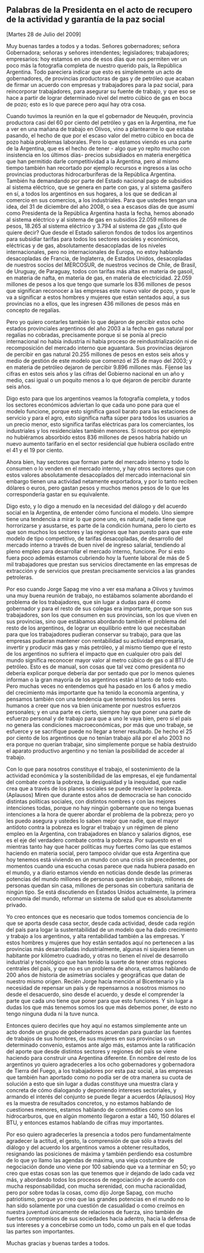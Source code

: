 Palabras de la Presidenta en el acto de recupero de la actividad y garantía de la paz social
--------------------------------------------------------------------------------------------

[Martes 28 de Julio del 2009]

Muy buenas tardes a todos y a todas. Señores gobernadores; señora
Gobernadora; señoras y señores intendentes; legisladores; trabajadores;
empresarios: hoy estamos en uno de esos días que nos permiten ver un
poco más la fotografía completa de nuestro querido país, la República
Argentina. Todo pareciera indicar que esto es simplemente un acto de
gobernadores, de provincias productoras de gas y de petróleo que acaban
de firmar un acuerdo con empresas y trabajadores para la paz social,
para reincorporar trabajadores, para asegurar su fuente de trabajo, y
que eso se hace a partir de lograr determinado nivel del metro cúbico de
gas en boca de pozo; esto es lo que parece pero aquí hay otra cosa.

Cuando tuvimos la reunión en la que el gobernador de Neuquén, provincia
productora casi del 60 por ciento del petróleo y gas en la Argentina, me
fue a ver en una mañana de trabajo en Olivos, vino a plantearme lo que
estaba pasando, el hecho de que por el escaso valor del metro cúbico en
boca de pozo había problemas laborales. Pero lo que estamos viendo es
una parte de la Argentina, que es el hecho de tener - algo que yo repito
mucho con insistencia en los últimos días- precios subsidiados en
materia energética que han permitido darle competitividad a la
Argentina, pero al mismo tiempo también han recortado por ejemplo
recursos e ingresos a las ocho provincias productoras hidrocarburíferas
de la República Argentina. También ha demandando por parte del Estado
nacional pago de subsidios al sistema eléctrico, que se genera en parte
con gas, y al sistema gasífero en sí, a todos los argentinos en sus
hogares, a los que se dedican al comercio en sus comercios, a los
industriales. Para que ustedes tengan una idea, del 31 de diciembre del
año 2008, o sea a escasos días de que asumí como Presidenta de la
República Argentina hasta la fecha, hemos abonado al sistema eléctrico y
al sistema de gas en subsidios 22.059 millones de pesos, 18.265 al
sistema eléctrico y 3.794 al sistema de gas ¿Esto qué quiere decir? Que
desde el Estado salieron fondos de todos los argentinos para subsidiar
tarifas para todos los sectores sociales y económicos, eléctricas y de
gas, absolutamente desacopladas de los niveles internacionales, pero no
internacionales de Europa, no estoy hablando desacopladas de Francia, de
Inglaterra, de Estados Unidos, desacopladas de nuestros socios del
MERCOSUR, de nuestros vecinos de Chile, de Brasil, de Uruguay, de
Paraguay, todos con tarifas más altas en materia de gasoil, en materia
de nafta, en materia de gas, en materia de electricidad. 22.059 millones
de pesos a los que tengo que sumarle los 836 millones de pesos que
significan reconocer a las empresas este nuevo valor de pozo, y que le
va a significar a estos hombres y mujeres que están sentados aquí, a sus
provincias no a ellos, que les ingresen 436 millones de pesos más en
concepto de regalías.

Pero yo quiero contarles también lo que dejaron de percibir estos ocho
estados provinciales argentinos del año 2003 a la fecha en gas natural
por regalías no cobradas, precisamente porque si se ponía al precio
internacional no había industria ni había proceso de reindustrialización
ni de recomposición del mercado interno que aguantara. Sus provincias
dejaron de percibir en gas natural 20.255 millones de pesos en estos
seis años y medio de gestión de este modelo que comenzó el 25 de mayo
del 2003; y en materia de petróleo dejaron de percibir 9.896 millones
más. Fíjense las cifras en estos seis años y las cifras del Gobierno
nacional en un año y medio, casi igual o un poquito menos a lo que
dejaron de percibir durante seis años.

Digo esto para que los argentinos veamos la fotografía completa, y todos
los sectores económicos adviertan lo que cada uno pone para que el
modelo funcione, porque esto significa gasoil barato para las estaciones
de servicio y para el agro, esto significa nafta súper para todos los
usuarios a un precio menor, esto significa tarifas eléctricas para los
comerciantes, los industriales y los residenciales también menores. Si
nosotros por ejemplo no hubiéramos absorbido estos 836 millones de pesos
habría habido un nuevo aumento tarifario en el sector residencial que
hubiera oscilado entre el 41 y el 19 por ciento.

Ahora bien, hay sectores que forman parte del mercado interno y todo lo
consumen o lo venden en el mercado interno, y hay otros sectores que con
estos valores absolutamente desacoplados del mercado internacional sin
embargo tienen una actividad netamente exportadora, y por lo tanto
reciben dólares o euros, pero gastan pesos y muchos menos pesos de lo
que les correspondería gastar en su equivalente.

Digo esto, y lo digo a menudo en la necesidad del diálogo y del acuerdo
social en la Argentina, de entender cómo funciona el modelo. Uno siempre
tiene una tendencia a mirar lo que pone uno, es natural, nadie tiene que
horrorizarse y asustarse, es parte de la condición humana, pero lo
cierto es que son muchos los sectores y las regiones que han puesto para
que este modelo de tipo competitivo, de tarifas desacopladas, de
desarrollo del mercado interno a través de buen nivel de ingreso
salarial, tendiendo al pleno empleo para desarrollar el mercado interno,
funcione. Por si esto fuera poco además estamos cubriendo hoy la fuente
laboral de más de 5 mil trabajadores que prestan sus servicios
directamente en las empresas de extracción y de servicios que prestan
precisamente servicios a las grandes petroleras.

Por eso cuando Jorge Sapag me vino a ver esa mañana a Olivos y tuvimos
una muy buena reunión de trabajo, no estábamos solamente abordando el
problema de los trabajadores, que sin lugar a dudas para él como
gobernador y para el resto de sus colegas era importante, porque son sus
trabajadores, son los que consumen en sus provincias, son los que viven
en sus provincias, sino que estábamos abordando también el problema del
resto de los argentinos, de lograr un equilibrio entre lo que
necesitaban para que los trabajadores pudieran conservar su trabajo,
para que las empresas pudieran mantener con rentabilidad su actividad
empresaria, invertir y producir más gas y más petróleo, y al mismo
tiempo que el resto de los argentinos no sufriera el impacto que en
cualquier otro país del mundo significa reconocer mayor valor al metro
cúbico de gas o al BTU de petróleo. Esto es de manual, son cosas que tal
vez como presidenta no debería explicar porque debería dar por sentado
que por lo menos quienes informan o la gran mayoría de los argentinos
están al tanto de todo esto. Pero muchas veces no entendemos qué ha
pasado en los 6 años y medio del crecimiento más importante que ha
tenido la economía argentina, y pensamos también con una tendencia que
tenemos todos los seres humanos a creer que nos va bien únicamente por
nuestros esfuerzos personales; y en una parte es cierto, siempre hay que
poner una parte de esfuerzo personal y de trabajo para que a uno le vaya
bien, pero si el país no genera las condiciones macroeconómicas, por más
que uno trabaje, se esfuerce y se sacrifique puede no llegar a tener
resultado. De hecho el 25 por ciento de los argentinos que no tenían
trabajo allá por el año 2003 no era porque no querían trabajar, sino
simplemente porque se había destruido el aparato productivo argentino y
no tenían la posibilidad de acceder al trabajo.

Con lo que para nosotros constituye el trabajo, el sostenimiento de la
actividad económica y la sostenibilidad de las empresas, el eje
fundamental del combate contra la pobreza, la desigualdad y la
inequidad, que nadie crea que a través de los planes sociales se puede
resolver la pobreza. (Aplausos) Miren que durante estos años de
democracia se han conocido distintas políticas sociales, con distintos
nombres y con las mejores intenciones todas, porque no hay ningún
gobernante que no tenga buenas intenciones a la hora de querer abordar
el problema de la pobreza; pero yo les puedo asegura y ustedes lo saben
mejor que nadie, que el mayor antídoto contra la pobreza es lograr el
trabajo y un régimen de pleno empleo en la Argentina, con trabajadores
en blanco y salarios dignos, ese es el eje del verdadero combate contra
la pobreza. Por supuesto en el mientras tanto hay que hacer políticas
muy fuertes como las que estamos haciendo en materia social, pero
tampoco olvidar que esta Argentina que hoy tenemos está viviendo en un
mundo con una crisis sin precedentes, por momentos cuando una escucha
cosas parece que nada hubiera pasado en el mundo, y a diario estamos
viendo en noticias donde desde las primeras potencias del mundo millones
de personas quedan sin trabajo, millones de personas quedan sin casa,
millones de personas sin cobertura sanitaria de ningún tipo. Se está
discutiendo en Estados Unidos actualmente, la primera economía del
mundo, reformar un sistema de salud que es absolutamente privado.

Yo creo entonces que es necesario que todos tomemos conciencia de lo que
se aporta desde casa sector, desde cada actividad, desde cada región del
país para logar la sustentabilidad de un modelo que ha dado crecimiento
y trabajo a los argentinos, y alta rentabilidad también a las empresas.
Y estos hombres y mujeres que hoy están sentados aquí no pertenecen a
las provincias más desarrolladas industrialmente, algunas ni siquiera
tienen un habitante por kilómetro cuadrado, y otras no tienen el nivel
de desarrollo industrial y tecnológico que han tenido la suerte de tener
otras regiones centrales del país, y que no es un problema de ahora,
estamos hablando de 200 años de historia de asimetrías sociales y
geográficas que datan de nuestro mismo origen. Recién Jorge hacía
mención al Bicentenario y la necesidad de repensar un país y de
repensarnos a nosotros mismos no desde el desacuerdo, sino desde el
acuerdo, y desde el comprender la parte que cada uno tiene que poner
para que esto funciones. Y sin lugar a dudas los que más tenemos somos
los que más debemos poner, de esto no tengo ninguna duda ni la tuve
nunca.

Entonces quiero decirles que hoy aquí no estamos simplemente ante un
acto donde un grupo de gobernadores acuerdan para guardar las fuentes de
trabajos de sus hombres, de sus mujeres en sus provincias o un
determinado convenio, estamos ante algo más, estamos ante la
ratificación del aporte que desde distintos sectores y regiones del país
se viene haciendo para construir una Argentina diferente. En nombre del
resto de los argentinos yo quiero agradecerles a los ocho gobernadores y
gobernadora de Tierra del Fuego, a los trabajadores por esta paz social,
a las empresas que también han aportado como no podía ser de otra manera
su cuota de solución a esto que sin lugar a dudas constituye una muestra
clara y concreta de cómo dialogando y deponiendo intereses sectoriales,
y armando el interés del conjunto se puede llegar a acuerdos (Aplausos)
Hoy es la muestra de resultados concretos, y no estamos hablando de
cuestiones menores, estamos hablando de commodities como son los
hidrocarburos, que en algún momento llegaron a estar a 140, 150 dólares
el BTU, y entonces estamos hablando de cifras muy importantes.

Por eso quiero agradecerles la presencia a todos pero fundamentalmente
agradecer la actitud, el gesto, la comprensión de que sólo a través del
diálogo y del acuerdo los argentinos vamos a obtener resultados,
resignando las posiciones de máxima y también perdiendo esa costumbre de
lo que yo llamo las agendas de máxima, una vieja costumbre de
negociación donde uno viene por 100 sabiendo que va a terminar en 50; yo
creo que estas cosas son las que tenemos que ir dejando de lado cada vez
más, y abordando todos los procesos de negociación y de acuerdo con
mucha responsabilidad, con mucha serenidad, con mucha racionalidad, pero
por sobre todas la cosas, como dijo Jorge Sapag, con mucho patriotismo,
porque yo creo que las grandes potencias en el mundo no lo han sido
solamente por una cuestión de casualidad o como creímos en nuestra
juventud únicamente de relaciones de fuerza, sino también de fuertes
compromisos de sus sociedades hacia adentro, hacia la defensa de sus
intereses y a concebirse como un todo, como un país en el que todas las
partes son importantes.

Muchas gracias y buenas tardes a todos.

 
